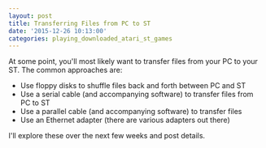 ```yaml
---
layout: post
title: Transferring Files from PC to ST
date: '2015-12-26 10:13:00'
categories: playing_downloaded_atari_st_games
---
```


At some point, you'll most likely want to transfer files from your PC to your ST. The common approaches are:

* Use floppy disks to shuffle files back and forth between PC and ST
* Use a serial cable (and accompanying software) to transfer files from PC to ST
* Use a parallel cable (and accompanying software) to transfer files
* Use an Ethernet adapter (there are various adapters out there)

I'll explore these over the next few weeks and post details.
